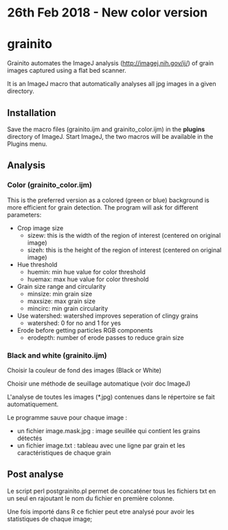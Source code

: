 # 26th Feb 2018 - New color version

# grainito
Grainito automates the ImageJ analysis (http://imagej.nih.gov/ij/) of grain images captured using a flat bed scanner.

It is an ImageJ macro that automatically analyses all jpg images in a given directory.


## Installation

Save the macro files (grainito.ijm and grainito_color.ijm) in the **plugins** directory of ImageJ. Start ImageJ, the two macros will be available in the Plugins menu.

## Analysis

### Color (grainito_color.ijm)
This is the preferred version as a colored (green or blue) background is more efficient for grain detection.
The program will ask for different parameters:

- Crop image size
    + sizew: this is the width of the region of interest (centered on original image)
    + sizeh: this is the height of the region of interest (centered on original image)
- Hue threshold
    + huemin: min hue value for color threshold
    + huemax: max hue value for color threshold
- Grain size range and circularity
    + minsize: min grain size
    + maxsize: max grain size
    + mincirc: min grain circularity
- Use watershed: watershed improves seperation of clingy grains
    + watershed: 0 for no and 1 for yes
- Erode before getting particles RGB components
    + erodepth: number of erode passes to reduce grain size



### Black and white (grainito.ijm)
Choisir la couleur de fond des images (Black or White)

Choisir une méthode de seuillage automatique (voir doc ImageJ)

L'analyse de toutes les images (*.jpg) contenues dans le répertoire se fait automatiquement.

Le programme sauve pour chaque image :
- un fichier image.mask.jpg : image seuillée qui contient les grains détectés
- un fichier image.txt : tableau avec une ligne par grain et les caractéristiques de chaque grain



## Post analyse

Le script perl postgrainito.pl permet de concaténer tous les fichiers txt en un seul en rajoutant le nom du fichier en première colonne.

Une fois importé dans R ce fichier peut etre analysé pour avoir les statistiques de chaque image;
